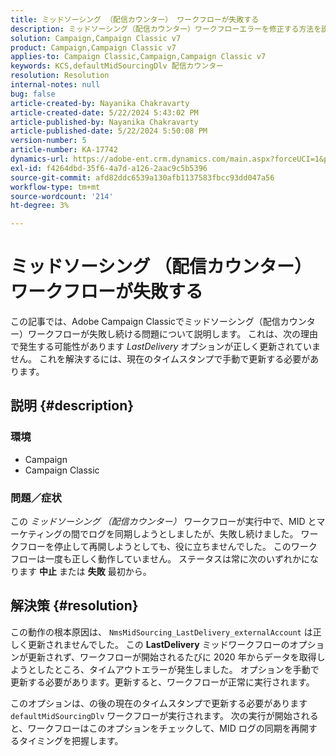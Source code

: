 ```yaml
---
title: ミッドソーシング （配信カウンター） ワークフローが失敗する
description: ミッドソーシング（配信カウンター）ワークフローエラーを修正する方法を説明します。
solution: Campaign,Campaign Classic v7
product: Campaign,Campaign Classic v7
applies-to: Campaign Classic,Campaign,Campaign Classic v7
keywords: KCS,defaultMidSourcingDlv 配信カウンター
resolution: Resolution
internal-notes: null
bug: false
article-created-by: Nayanika Chakravarty
article-created-date: 5/22/2024 5:43:02 PM
article-published-by: Nayanika Chakravarty
article-published-date: 5/22/2024 5:50:08 PM
version-number: 5
article-number: KA-17742
dynamics-url: https://adobe-ent.crm.dynamics.com/main.aspx?forceUCI=1&pagetype=entityrecord&etn=knowledgearticle&id=f8d43cbb-6218-ef11-9f89-000d3a37816b
exl-id: f4264dbd-35f6-4a7d-a126-2aac9c5b5396
source-git-commit: afd82ddc6539a130afb1137583fbcc93dd047a56
workflow-type: tm+mt
source-wordcount: '214'
ht-degree: 3%

---
```


# ミッドソーシング （配信カウンター） ワークフローが失敗する


この記事では、Adobe Campaign Classicでミッドソーシング（配信カウンター）ワークフローが失敗し続ける問題について説明します。 これは、次の理由で発生する可能性があります *LastDelivery* オプションが正しく更新されていません。 これを解決するには、現在のタイムスタンプで手動で更新する必要があります。

## 説明 {#description}


### <b>環境</b>

- Campaign
- Campaign Classic


### <b>問題／症状</b>

この *ミッドソーシング （配信カウンター）* ワークフローが実行中で、MID とマーケティングの間でログを同期しようとしましたが、失敗し続けました。 ワークフローを停止して再開しようとしても、役に立ちませんでした。 このワークフローは一度も正しく動作していません。 ステータスは常に次のいずれかになります <b>中止</b> または <b>失敗</b> 最初から。


## 解決策 {#resolution}


この動作の根本原因は、 `NmsMidSourcing_LastDelivery_externalAccount` は正しく更新されませんでした。 この <b>LastDelivery</b> ミッドワークフローのオプションが更新されず、ワークフローが開始されるたびに 2020 年からデータを取得しようとしたところ、タイムアウトエラーが発生しました。 オプションを手動で更新する必要があります。更新すると、ワークフローが正常に実行されます。

このオプションは、の後の現在のタイムスタンプで更新する必要があります `defaultMidSourcingDlv` ワークフローが実行されます。 次の実行が開始されると、ワークフローはこのオプションをチェックして、MID ログの同期を再開するタイミングを把握します。
